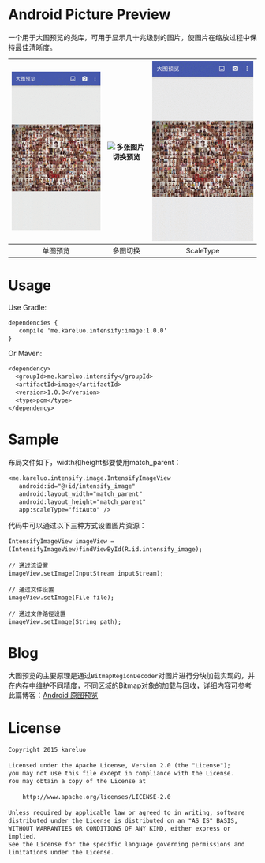 # Android Picture Preview
一个用于大图预览的类库，可用于显示几十兆级别的图片，使图片在缩放过程中保持最佳清晰度。

|![单张图片的缩放加载](/screenshot/single_preview.gif)|![多张图片切换预览](/screenshot/multi_preview.gif)|![ScaleType切换](/screenshot/scale_type_preview.gif)|
|:---:|:---:|:---:|
|单图预览|多图切换|ScaleType|

# Usage

Use Gradle:

```
dependencies {
   compile 'me.kareluo.intensify:image:1.0.0'
}
```

Or Maven:

```
<dependency>
  <groupId>me.kareluo.intensify</groupId>
  <artifactId>image</artifactId>
  <version>1.0.0</version>
  <type>pom</type>
</dependency>
```

# Sample

布局文件如下，width和height都要使用match_parent：

```
<me.kareluo.intensify.image.IntensifyImageView
   android:id="@+id/intensify_image"
   android:layout_width="match_parent"
   android:layout_height="match_parent"
   app:scaleType="fitAuto" />
```

代码中可以通过以下三种方式设置图片资源：

```   
IntensifyImageView imageView = (IntensifyImageView)findViewById(R.id.intensify_image);

// 通过流设置
imageView.setImage(InputStream inputStream);

// 通过文件设置
imageView.setImage(File file);

// 通过文件路径设置
imageView.setImage(String path);
```

# Blog
大图预览的主要原理是通过`BitmapRegionDecoder`对图片进行分块加载实现的，并在内存中维护不同精度，不同区域的Bitmap对象的加载与回收，详细内容可参考此篇博客：[Android 原图预览](http://kareluo.github.io/2015/12/27/Android-Picture-Preview/)

# License

```
Copyright 2015 kareluo

Licensed under the Apache License, Version 2.0 (the "License");
you may not use this file except in compliance with the License.
You may obtain a copy of the License at

	http://www.apache.org/licenses/LICENSE-2.0

Unless required by applicable law or agreed to in writing, software
distributed under the License is distributed on an "AS IS" BASIS,
WITHOUT WARRANTIES OR CONDITIONS OF ANY KIND, either express or implied.
See the License for the specific language governing permissions and
limitations under the License.
```

